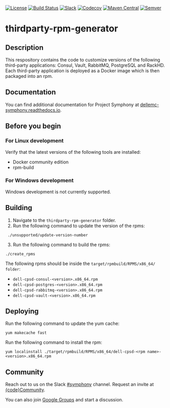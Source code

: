 [![License](https://img.shields.io/badge/License-EPL%201.0-red.svg)](https://opensource.org/licenses/EPL-1.0)
[![Build Status](https://travis-ci.org/dellemc-symphony/credential-service-parent.svg?branch=master)](https://travis-ci.org/dellemc-symphony/credentia-service-parent)
[![Slack](http://community.codedellemc.com/badge.svg)](https://codecommunity.slack.com/messages/symphony)
[![Codecov](https://img.shields.io/codecov/c/github/dellemc-symphony/credential-service-parent.svg)](https://codecov.io/gh/dellemc-symphony/credential-service-parent)
[![Maven Central](https://maven-badges.herokuapp.com/maven-central/com.dell.cpsd/credential-service-parent/badge.svg)](https://maven-badges.herokuapp.com/maven-central/com.dell.cpsd/credential-service-parent)
[![Semver](http://img.shields.io/SemVer/2.0.0.png)](http://semver.org/spec/v2.0.0.html)

# thirdparty-rpm-generator

## Description
This respository contains the code to customize versions of the following third-party applications: Consul, Vault, RabbitMQ, PostgreSQL and RackHD. Each third-party application is deployed as a Docker image which is then packaged into an rpm.

## Documentation
You can find additional documentation for Project Symphony at [dellemc-symphony.readthedocs.io][documentation].

## Before you begin
### For Linux development
Verify that the latest versions of the following tools are installed:
* Docker community edition 
* rpm-build

### For Windows development
Windows development is not currently supported.

## Building
1. Navigate to the `thirdparty-rpm-generator` folder.
2. Run the following command to update the version of the rpms:

` ./unsupported/update-version-number`

3. Run the following command to build the rpms:

`./create_rpms`

The following rpms should be inside the `target/rpmbuild/RPMS/x86_64/ folder`:
* `dell-cpsd-consul-<version>.x86_64.rpm`
* `dell-cpsd-postgres-<version>.x86_64.rpm`
* `dell-cpsd-rabbitmq-<version>.x86_64.rpm`
* `dell-cpsd-vault-<version>.x86_64.rpm`
   
## Deploying
Run the following command to update the yum cache: 

`yum makecache fast`

Run the following command to install the rpm:

`yum localinstall ./target/rpmbuild/RPMS/x86_64/dell-cpsd-<rpm name>-<version>.x86_64.rpm`

## Community
Reach out to us on the Slack [#symphony][slack] channel. Request an invite at [{code}Community][codecommunity].

You can also join [Google Groups][googlegroups] and start a discussion.

[slack]: https://codecommunity.slack.com/messages/symphony
[googlegroups]: https://groups.google.com/forum/#!forum/dellemc-symphony
[codecommunity]: http://community.codedellemc.com/
[contributing]: http://dellemc-symphony.readthedocs.io/en/latest/contributingtosymphony.html
[github]: https://github.com/dellemc-symphony
[documentation]: https://dellemc-symphony.readthedocs.io/en/latest/
